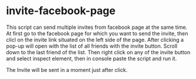 # invite-facebook-page
This script can send multiple invites from facebook page at the same time.
At first go to the facebook page for which you want to send the invite, then clicl on the invite link situated on the left side of the page. After clicking a pop-up will open with the list of all friends with the invite button. Scroll down to the last friend of the list. Then right click on any of the invite button and select inspect element, then in console paste the script and run it. 

The Invite will be sent in a moment just after click.



